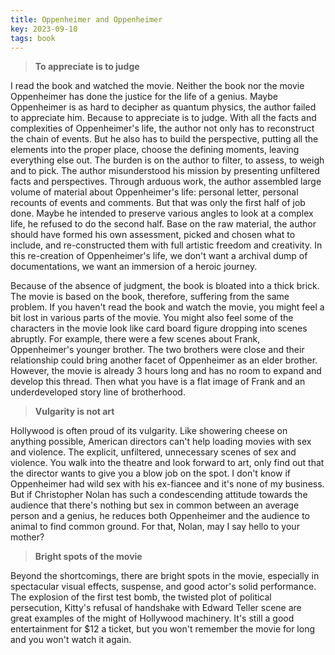 ```yaml
---
title: Oppenheimer and Oppenheimer
key: 2023-09-10
tags: book 
---
```

> **To appreciate is to judge**

I read the book and watched the movie. Neither the book nor the movie Oppenheimer has done the justice for the life of a genius. 
Maybe Oppenheimer is as hard to decipher as quantum physics, the author failed to appreciate him.
Because to appreciate is to judge. With all the facts and complexities of Oppenheimer's life, the author not only has to reconstruct 
the chain of events. But he also has to build the perspective, putting all the elements into the proper place, 
choose the defining moments, leaving everything else out. The burden is on the author to filter, to assess, to weigh and to pick. 
The author misunderstood his mission by presenting unfiltered facts and perspectives. Through arduous work, the author 
assembled large volume of material about Oppenheimer's life: personal letter, personal recounts of events and comments. 
But that was only the first half of job done. Maybe he intended to preserve various angles to look at a complex life, he refused to do 
the second half. Base on the raw material, the author should have formed his own assessment, picked and chosen what to include, 
and re-constructed them with full artistic freedom and creativity. In this re-creation of Oppenheimer's life, we don't want a archival dump of documentations, 
we want an immersion of a heroic journey.  

Because of the absence of judgment, the book is bloated into a thick brick. The movie is based on the book, therefore, suffering from the same problem. 
If you haven't read the book and watch the movie, you might feel a bit lost in various parts of the movie. You might also feel some of the characters in the 
movie look like card board figure dropping into scenes abruptly. For example, there were a few scenes about Frank, Oppenheimer's younger brother. 
The two brothers were close and their relationship could bring another facet of Oppenheimer as an elder brother. However, 
the movie is already 3 hours long and has no room to expand and develop this thread. Then what you have is a flat image of Frank and an underdeveloped story line of brotherhood. 

> **Vulgarity is not art**

Hollywood is often proud of its vulgarity. Like showering cheese on anything possible, American directors can't help loading movies with sex and violence. The explicit, 
unfiltered, unnecessary scenes of sex and violence. You walk into the theatre and look forward to art, only find out that the director wants to give you a blow 
job on the spot. I don't know if Oppenheimer had wild sex with his ex-fiancee and it's none of my business. But if Christopher Nolan has such a condescending 
attitude towards the audience that there's nothing but sex in common between an average person and a genius, he reduces both Oppenheimer and the audience to 
animal to find common ground. For that, Nolan, may I say hello to your mother?


> **Bright spots of the movie**

Beyond the shortcomings, there are bright spots in the movie, especially in spectacular visual effects, suspense, and good actor's solid performance. 
The explosion of the first test bomb, the twisted plot of political persecution, Kitty's refusal of handshake with Edward Teller scene are great examples of the might of Hollywood machinery.
It's still a good entertainment for $12 a ticket, but you won't remember the movie for long and you won't watch it again. 


